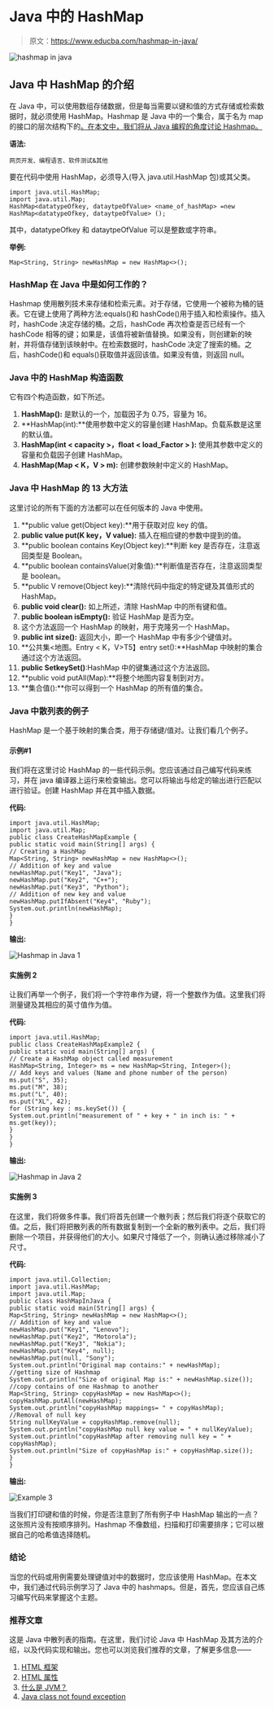 # Java 中的 HashMap

> 原文：<https://www.educba.com/hashmap-in-java/>

![hashmap in java](img/58b3b28a285325a9d15d12795f421ff7.png)



## Java 中 HashMap 的介绍

在 Java 中，可以使用数组存储数据，但是每当需要以键和值的方式存储或检索数据时，就必须使用 HashMap。Hashmap 是 Java 中的一个集合，属于名为 map 的接口的层次结构下的[。在本文中，我们将从 Java 编程的角度讨论 Hashmap。](https://www.educba.com/hierarchy-in-tableau/)

**语法:**

<small>网页开发、编程语言、软件测试&其他</small>

要在代码中使用 HashMap，必须导入(导入 java.util.HashMap 包)或其父类。

```
import java.util.HashMap;
import java.util.Map;
HashMap<datatypeOfkey, dataytpeOfValue> <name_of_hashMap> =new HashMap<datatypeOfkey, dataytpeOfValue> ();
```

其中，datatypeOfkey 和 dataytpeOfValue 可以是整数或字符串。

**举例:**

```
Map<String, String> newHashMap = new HashMap<>();
```

### HashMap 在 Java 中是如何工作的？

Hashmap 使用散列技术来存储和检索元素。对于存储，它使用一个被称为桶的链表。它在键上使用了两种方法:equals()和 hashCode()用于插入和检索操作。插入时，hashCode 决定存储的桶。之后，hashCode 再次检查是否已经有一个 hashCode 相等的键；如果是，该值将被新值替换。如果没有，则创建新的映射，并将值存储到该映射中。在检索数据时，hashCode 决定了搜索的桶。之后，hashCode()和 equals()获取值并返回该值。如果没有值，则返回 null。

### Java 中的 HashMap 构造函数

它有四个构造函数，如下所述。

1.  **HashMap():** 是默认的一个，加载因子为 0.75，容量为 16。
2.  **HashMap(int<capacity>):**使用参数中定义的容量创建 HashMap。负载系数是这里的默认值。
3.  **HashMap(int < capacity >，float < load_Factor > ):** 使用其参数中定义的容量和负载因子创建 HashMap。
4.  **HashMap(Map < K，V > m):** 创建参数映射中定义的 HashMap。

### Java 中 HashMap 的 13 大方法

这里讨论的所有下面的方法都可以在任何版本的 Java 中使用。

1.  **public value get(Object key):**用于获取对应 key 的值。
2.  **public value put(K key，V value):** 插入在相应键的参数中提到的值。
3.  **public boolean contains Key(Object key):**判断 key 是否存在，注意返回类型是 Boolean。
4.  **public boolean containsValue(对象值):**判断值是否存在，注意返回类型是 boolean。
5.  **public V remove(Object key):**清除代码中指定的特定键及其值形式的 HashMap。
6.  **public void clear():** 如上所述，清除 HashMap 中的所有键和值。
7.  **public boolean isEmpty():** 验证 HashMap 是否为空。
8.  这个方法返回一个 HashMap 的映射，用于克隆另一个 HashMap。
9.  **public int size():** 返回大小，即一个 HashMap 中有多少个键值对。
10.  **公共集<地图。Entry < K，V>T5】entry set():**HashMap 中映射的集合通过这个方法返回。
11.  **public Set<K>keySet()**:HashMap 中的键集通过这个方法返回。
12.  **public void putAll(Map<Map _ name>):**将整个地图内容复制到对方。
13.  **集合值():**你可以得到一个 HashMap 的所有值的集合。

### Java 中散列表的例子

HashMap 是一个基于映射的集合类，用于存储键/值对。让我们看几个例子。

#### 示例#1

我们将在这里讨论 HashMap 的一些代码示例。您应该通过自己编写代码来练习，并在 java 编译器上运行来检查输出。您可以将输出与给定的输出进行匹配以进行验证。创建 HashMap 并在其中插入数据。

**代码:**

```
import java.util.HashMap;
import java.util.Map;
public class CreateHashMapExample {
public static void main(String[] args) {
// Creating a HashMap
Map<String, String> newHashMap = new HashMap<>();
// Addition of key and value
newHashMap.put("Key1", "Java");
newHashMap.put("Key2", "C++");
newHashMap.put("Key3", "Python");
// Addition of new key and value
newHashMap.putIfAbsent("Key4", "Ruby");
System.out.println(newHashMap);
}
}
```

**输出:**

![Hashmap in Java 1](img/fd6716c7b081cc69156a4585a74a4231.png)



#### 实施例 2

让我们再举一个例子，我们将一个字符串作为键，将一个整数作为值。这里我们将测量键及其相应的英寸值作为值。

**代码:**

```
import java.util.HashMap;
public class CreateHashMapExample2 {
public static void main(String[] args) {
// Create a HashMap object called measurement
HashMap<String, Integer> ms = new HashMap<String, Integer>();
// Add keys and values (Name and phone number of the person)
ms.put("S", 35);
ms.put("M", 38);
ms.put("L", 40);
ms.put("XL", 42);
for (String key : ms.keySet()) {
System.out.println("measurement of " + key + " in inch is: " + ms.get(key));
}
}
}
```

**输出:**

![Hashmap in Java 2](img/a077505905e073fdf50455f245ed2b69.png)



#### 实施例 3

在这里，我们将做多件事。我们将首先创建一个散列表；然后我们将逐个获取它的值。之后，我们将把散列表的所有数据复制到一个全新的散列表中。之后，我们将删除一个项目，并获得他们的大小。如果尺寸降低了一个，则确认通过移除减小了尺寸。

**代码:**

```
import java.util.Collection;
import java.util.HashMap;
import java.util.Map;
public class HashMapInJava {
public static void main(String[] args) {
Map<String, String> newHashMap = new HashMap<>();
// Addition of key and value
newHashMap.put("Key1", "Lenovo");
newHashMap.put("Key2", "Motorola");
newHashMap.put("Key3", "Nokia");
newHashMap.put("Key4", null);
newHashMap.put(null, "Sony");
System.out.println("Original map contains:" + newHashMap);
//getting size of Hashmap
System.out.println("Size of original Map is:" + newHashMap.size());
//copy contains of one Hashmap to another
Map<String, String> copyHashMap = new HashMap<>();
copyHashMap.putAll(newHashMap);
System.out.println("copyHashMap mappings= " + copyHashMap);
//Removal of null key
String nullKeyValue = copyHashMap.remove(null);
System.out.println("copyHashMap null key value = " + nullKeyValue);
System.out.println("copyHashMap after removing null key = " + copyHashMap);
System.out.println("Size of copyHashMap is:" + copyHashMap.size());
}
}
```

**输出:**

![Example 3](img/0e2b89187a07a37d8f78a00d115dd3a2.png)



当我们打印键和值的时候，你是否注意到了所有例子中 HashMap 输出的一点？这张照片没有按顺序排列。Hashmap 不像数组，扫描和打印需要排序；它可以根据自己的哈希值选择随机。

### 结论

当您的代码或用例需要处理键值对中的数据时，您应该使用 HashMap。在本文中，我们通过代码示例学习了 Java 中的 hashmaps。但是，首先，您应该自己练习编写代码来掌握这个主题。

### 推荐文章

这是 Java 中散列表的指南。在这里，我们讨论 Java 中 HashMap 及其方法的介绍，以及代码实现和输出。您也可以浏览我们推荐的文章，了解更多信息——

1.  [HTML 框架](https://www.educba.com/html-frames/)
2.  [HTML 属性](https://www.educba.com/html-attributes/)
3.  [什么是 JVM？](https://www.educba.com/what-is-jvm/)
4.  [Java class not found exception](https://www.educba.com/java-classnotfoundexception/)





